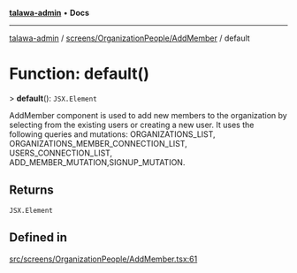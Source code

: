 [**talawa-admin**](../../../../README.md) • **Docs**

***

[talawa-admin](../../../../modules.md) / [screens/OrganizationPeople/AddMember](../README.md) / default

# Function: default()

\> **default**(): `JSX.Element`

AddMember component is used to add new members to the organization by selecting from
the existing users or creating a new user.
It uses the following queries and mutations:
 ORGANIZATIONS_LIST,
 ORGANIZATIONS_MEMBER_CONNECTION_LIST,
 USERS_CONNECTION_LIST,
 ADD_MEMBER_MUTATION,SIGNUP_MUTATION.

## Returns

`JSX.Element`

## Defined in

[src/screens/OrganizationPeople/AddMember.tsx:61](https://github.com/PalisadoesFoundation/talawa-admin/blob/9dd5d7fd647f8a7c9e1c1e14bf645b71b32c51c2/src/screens/OrganizationPeople/AddMember.tsx#L61)

